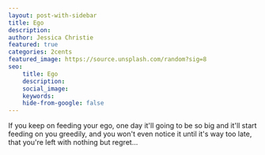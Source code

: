 ```yaml
---
layout: post-with-sidebar
title: Ego
description: 
author: Jessica Christie
featured: true
categories: 2cents
featured_image: https://source.unsplash.com/random?sig=8
seo: 
    title: Ego
    description: 
    social_image: 
    keywords: 
    hide-from-google: false
---
```


If you keep on feeding your ego, one day it'll going to be so big and it'll start feeding on you greedily, and you won't even notice it until it's way too late, that you're left with nothing but regret...